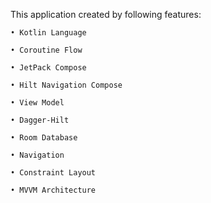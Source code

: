 This application created by following features:

    • Kotlin Language

    • Coroutine Flow
  
    • JetPack Compose
  
    • Hilt Navigation Compose
  
    • View Model
  
    • Dagger-Hilt
  
    • Room Database

    • Navigation
    
    • Constraint Layout
    
    • MVVM Architecture
